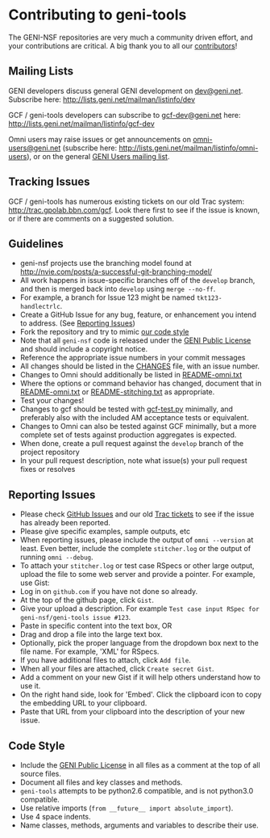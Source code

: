 # Contributing to geni-tools

The GENI-NSF repositories are very much a community driven effort, and
your contributions are critical. A big thank you to all our [contributors](CONTRIBUTORS.md)!

## Mailing Lists
GENI developers discuss general GENI development on dev@geni.net. Subscribe here: http://lists.geni.net/mailman/listinfo/dev

GCF / geni-tools developers can subscribe to gcf-dev@geni.net here: http://lists.geni.net/mailman/listinfo/gcf-dev

Omni users may raise issues or get announcements on omni-users@geni.net (subscribe here: http://lists.geni.net/mailman/listinfo/omni-users), or on the general [GENI Users mailing list](https://groups.google.com/forum/#!forum/geni-users).

## Tracking Issues
GCF / geni-tools has numerous existing tickets on our old Trac system: http://trac.gpolab.bbn.com/gcf. Look there first to see if the issue is known, or if there are comments on a suggested solution.

## Guidelines
 - geni-nsf projects use the branching model found at
 http://nvie.com/posts/a-successful-git-branching-model/
  - All work happens in issue-specific branches off of the `develop`
  branch, and then is merged back into `develop` using `merge --no-ff`.
   - For example, a branch for Issue 123 might be named `tkt123-handlectrlc`.
 - Create a GitHub Issue for any bug, feature, or enhancement you
 intend to address. (See [Reporting Issues](#reporting-issues))
 - Fork the repository and try to mimic [our code style](#code-style)
 - Note that all `geni-nsf` code is released under the [GENI Public
 License](LICENSE.txt) and should include a copyright notice.
 - Reference the appropriate issue numbers in your commit messages
 - All changes should be listed in the [CHANGES](CHANGES) file, with an issue
 number.
  - Changes to Omni should additionally be listed in
 [README-omni.txt](README-omni.txt)
 - Where the options or command behavior has changed, document that in
 [README-omni.txt](README-omni.txt) or [README-stitching.txt](README-stitching.txt) as appropriate.
 - Test your changes!
  - Changes to gcf should be tested with [gcf-test.py](src/gcf-test.py) minimally, and
 preferably also with the included AM acceptance tests or equivalent.
  - Changes to Omni can also be tested against GCF minimally, but a
 more complete set of tests against production aggregates is expected.
 - When done, create a pull request against the `develop` branch of
 the project repository
 - In your pull request description, note what issue(s) your pull
 request fixes or resolves

## Reporting Issues ##
 - Please check [GitHub Issues](https://github.com/GENI-NSF/geni-tools/issues) and our old [Trac tickets](http://trac.gpolab.bbn.com/gcf/report) to see if the issue has already been reported.
 - Please give specific examples, sample outputs, etc
 - When reporting issues, please include the output of `omni --version` at least. Even better, include the complete `stitcher.log` or the output of running `omni --debug`.
 - To attach your `stitcher.log` or test case RSpecs or other large output, upload the file to some web server and provide a pointer. For example, use Gist:
  - Log in on `github.com` if you have not done so already.
  - At the top of the github page, click `Gist`.
  - Give your upload a description. For example `Test case input RSpec for geni-nsf/geni-tools issue #123`.
  - Paste in specific content into the text box, OR
  - Drag and drop a file into the large text box.
   - Optionally, pick the proper language from the dropdown box next to the file name. For example, 'XML' for RSpecs.
  - If you have additional files to attach, click `Add file`.
  - When all your files are attached, click `Create secret Gist`.
  - Add a comment on your new Gist if it will help others understand how to use it.
  - On the right hand side, look for 'Embed'. Click the clipboard icon to copy the embedding URL to your clipboard.
  - Paste that URL from your clipboard into the description of your new issue.

## Code Style ##
 - Include the [GENI Public License](LICENSE.txt) in all files as a comment at the top of all source files.
 - Document all files and key classes and methods.
 - `geni-tools` attempts to be python2.6 compatible, and is not python3.0 compatible.
 - Use relative imports (`from __future__ import absolute_import`).
 - Use 4 space indents.
 - Name classes, methods, arguments and variables to describe their use.
